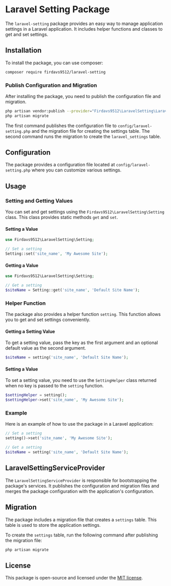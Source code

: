 # Laravel Setting Package

The `laravel-setting` package provides an easy way to manage application settings in a Laravel application. It includes helper functions and classes to get and set settings.

## Installation

To install the package, you can use composer:

```bash
composer require firdavs9512/laravel-setting
```

### Publish Configuration and Migration

After installing the package, you need to publish the configuration file and migration.

```bash
php artisan vendor:publish --provider="Firdavs9512\LaravelSetting\LaravelSettingServiceProvider"
php artisan migrate
```

The first command publishes the configuration file to `config/laravel-setting.php` and the migration file for creating the settings table. The second command runs the migration to create the `laravel_settings` table.

## Configuration

The package provides a configuration file located at `config/laravel-setting.php` where you can customize various settings.

## Usage

### Setting and Getting Values

You can set and get settings using the `Firdavs9512\LaravelSetting\Setting` class. This class provides static methods `get` and `set`.

#### Setting a Value

```php
use Firdavs9512\LaravelSetting\Setting;

// Set a setting
Setting::set('site_name', 'My Awesome Site');
```

#### Getting a Value

```php
use Firdavs9512\LaravelSetting\Setting;

// Get a setting
$siteName = Setting::get('site_name', 'Default Site Name');
```

### Helper Function

The package also provides a helper function `setting`. This function allows you to get and set settings conveniently.

#### Getting a Setting Value

To get a setting value, pass the key as the first argument and an optional default value as the second argument.

```php
$siteName = setting('site_name', 'Default Site Name');
```

#### Setting a Value

To set a setting value, you need to use the `SettingHelper` class returned when no key is passed to the `setting` function.

```php
$settingHelper = setting();
$settingHelper->set('site_name', 'My Awesome Site');
```

### Example

Here is an example of how to use the package in a Laravel application:

```php
// Set a setting
setting()->set('site_name', 'My Awesome Site');

// Get a setting
$siteName = setting('site_name', 'Default Site Name');
```

## LaravelSettingServiceProvider

The `LaravelSettingServiceProvider` is responsible for bootstrapping the package's services. It publishes the configuration and migration files and merges the package configuration with the application's configuration.

## Migration

The package includes a migration file that creates a `settings` table. This table is used to store the application settings.

To create the `settings` table, run the following command after publishing the migration file:

```bash
php artisan migrate
```

## License

This package is open-source and licensed under the [MIT license](LICENSE).
```
